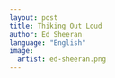 ```yaml
---
layout: post
title: Thiking Out Loud
author: Ed Sheeran
language: "English"
image:
  artist: ed-sheeran.png
---
```

